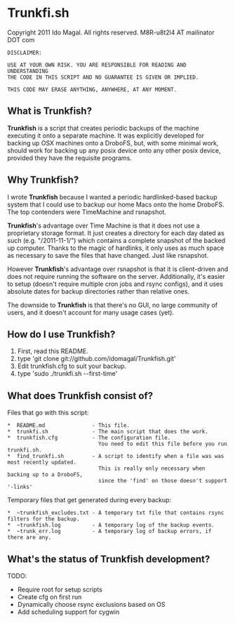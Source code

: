 # Trunkfi.sh

Copyright 2011 Ido Magal. All rights reserved. M8R-u8t2l4 AT mailinator DOT com


    DISCLAIMER:

    USE AT YOUR OWN RISK. YOU ARE RESPONSIBLE FOR READING AND UNDERSTANDING
    THE CODE IN THIS SCRIPT AND NO GUARANTEE IS GIVEN OR IMPLIED.   
     
    THIS CODE MAY ERASE ANYTHING, ANYWHERE, AT ANY MOMENT.


## What is Trunkfish?

__Trunkfish__ is a script that creates periodic backups of the machine executing it onto a separate machine. It was explicitly developed for backing up OSX machines onto a DroboFS, but, with some minimal work, should work for backing up any posix device onto any other posix device, provided they have the requisite programs. 


## Why Trunkfish?

I wrote __Trunkfish__ because I wanted a periodic hardlinked-based backup system that I could use to backup our home Macs onto the home DroboFS. The top contenders were TimeMachine and rsnapshot.

__Trunkfish__'s advantage over Time Machine is that it does not use a proprietary storage format. It just creates a directory for each day dated as such (e.g. "/2011-11-1/") which contains a complete snapshot of the backed up computer. Thanks to the magic of hardlinks, it only uses as much space as necessary to save the files that have changed. Just like rsnapshot.

However __Trunkfish__'s advantage over rsnapshot is that it is client-driven and does not require running the software on the server. Additionally, it's easier to setup (doesn't require multiple cron jobs and rsync configs), and it uses absolute dates for backup directories rather than relative ones.

The downside to __Trunkfish__ is that there's no GUI, no large community of users, and it doesn't account for many usage cases (yet).


## How do I use Trunkfish?

  1. First, read this README.
  2. type 'git clone git://github.com/idomagal/Trunkfish.git'
  3. Edit trunkfish.cfg to suit your backup.
  4. type 'sudo ./trunkfi.sh --first-time'


## What does Trunkfish consist of?

Files that go with this script:


    *  README.md               - This file.
    *  trunkfi.sh              - The main script that does the work.
    *  trunkfish.cfg           - The configuration file.
                                 You need to edit this file before you run trunkfi.sh.
    *  find_trunkfi.sh         - A script to identify when a file was was most recently updated.
                                 This is really only necessary when backing up to a DroboFS,
                                 since the 'find' on those doesn't support '-links'


Temporary files that get generated during every backup:

    *  ~trunkfish_excludes.txt - A temporary txt file that contains rsync filters for the backup.
    *  ~trunkfish.log          - A temporary log of the backup events.
    *  ~trunk_err.log          - A temporary log of backup errors, if there are any.


## What's the status of Trunkfish development?

TODO:
  
*  Require root for setup scripts
*  Create cfg on first run
*  Dynamically choose rsync exclusions based on OS
*  Add scheduling support for cygwin


